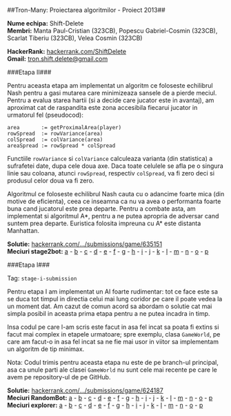 ##Tron-Many: Proiectarea algoritmilor - Proiect 2013##

**Nume echipa:** Shift-Delete  
**Membri:** Manta Paul-Cristian (323CB), Popescu Gabriel-Cosmin (323CB),
Scarlat Tiberiu (323CB), Velea Cosmin (323CB) 

**HackerRank:** [hackerrank.com/ShiftDelete][1]  
**Gmail:** tron.shift.delete@gmail.com

###Etapa II###

Pentru aceasta etapa am implementat un algoritm ce foloseste echilibrul 
Nash pentru a gasi mutarea care minimizeaza sansele de a pierde meciul. 
Pentru a evalua starea hartii (si a decide care jucator este in avantaj), 
am aproximat cat de raspandita este zona accesibila fiecarui jucator 
in urmatorul fel (pseudocod):

    area       := getProximalArea(player) 
    rowSpread  := rowVariance(area)
    colSpread  := colVariance(area)
    areaSpread := rowSpread * colSpread  

Functiile `rowVariance` si `colVariance` calculeaza  varianta (din 
statistica) a sufrafetei date, dupa cele doua axe. Daca  toate celulele 
se afla pe o singura linie sau coloana, atunci `rowSpread`, respectiv 
`colSpread`, va fi zero deci si produsul celor doua va fi zero.

Algoritmul ce foloseste echilibrul Nash cauta cu o adancime foarte mica 
(din motive de eficienta), ceea ce inseamna ca nu va avea o performanta 
foarte buna cand jucatorul este prea departe. Pentru a combate asta, am 
implementat si algoritmul A\*, pentru a ne putea apropria de adversar 
cand suntem prea departe. Euristica folosita impreuna cu A\* este 
distanta Manhattan.

**Solutie:** [hackerrank.com/.../submissions/game/635151][35]  
**Meciuri stage2bot:** [a][36] - [b][37] - [c][38] - [d][39] - [e][40] - 
[f][41] - [g][42] - [h][43] - [i][44] - [j][45] - [k][46] - [l][47] - 
[m][48] - [n][49] - [o][50] - [p][51]  


###Etapa I###

Tag: `stage-i-submission`

Pentru etapa I am implementat un AI foarte rudimentar: tot ce face este 
sa se duca tot timpul in directia celui mai lung coridor pe care il poate 
vedea la un moment dat. Am cazut de comun acord sa abordam o solutie cat 
mai simpla posibil in aceasta prima etapa pentru a ne putea incadra in 
timp.

Insa codul pe care l-am scris este facut in asa fel incat sa poata fi 
extins si facut mai complex in etapele urmatoare; spre exemplu, clasa 
`GameWorld`, pe care am facut-o in asa fel incat sa ne fie mai usor in 
viitor sa implementam un algoritm de tip minimax.

Nota: Codul trimis pentru aceasta etapa nu este de pe branch-ul 
principal, asa ca unule parti ale clasei `GameWorld` nu sunt cele mai 
recente pe care le avem pe repository-ul de pe GitHub.

**Solutie:** [hackerrank.com/.../submissions/game/624187][2]  
**Meciuri RandomBot:** [a][3] - [b][4] - [c][5] - [d][6] - [e][7] - 
[f][8] - [g][9] - [h][10] - [i][11] - [j][12] - [k][13] - [l][14] - 
[m][15] - [n][16] - [o][17] - [p][18]  
**Meciuri explorer:** [a][19] - [b][20] - [c][21] - [d][22] - [e][23] - 
[f][24] - [g][25] - [h][26] - [i][27] - [j][28] - [k][29] - [l][30] - 
[m][31] - [n][32] - [o][33] - [p][34] 

 [1]: https://www.hackerrank.com/ShiftDelete
 [2]: https://www.hackerrank.com/contests/bucharest-tron/submissions/game/624187
 [3]: https://www.hackerrank.com/showgame/2134081
 [4]: https://www.hackerrank.com/showgame/2134056
 [5]: https://www.hackerrank.com/showgame/2134061
 [6]: https://www.hackerrank.com/showgame/2134068
 [7]: https://www.hackerrank.com/showgame/2134058
 [8]: https://www.hackerrank.com/showgame/2134068
 [9]: https://www.hackerrank.com/showgame/2134063
 [10]: https://www.hackerrank.com/showgame/2134064
 [11]: https://www.hackerrank.com/showgame/2134071
 [12]: https://www.hackerrank.com/showgame/2134072
 [13]: https://www.hackerrank.com/showgame/2134075
 [14]: https://www.hackerrank.com/showgame/2134077
 [15]: https://www.hackerrank.com/showgame/2134080
 [16]: https://www.hackerrank.com/showgame/2134084
 [17]: https://www.hackerrank.com/showgame/2134086
 [18]: https://www.hackerrank.com/showgame/2134087
 [19]: https://www.hackerrank.com/showgame/2134107
 [20]: https://www.hackerrank.com/showgame/2134107
 [21]: https://www.hackerrank.com/showgame/2134111
 [22]: https://www.hackerrank.com/showgame/2134113
 [23]: https://www.hackerrank.com/showgame/2134115
 [24]: https://www.hackerrank.com/showgame/2134117
 [25]: https://www.hackerrank.com/showgame/2134119
 [26]: https://www.hackerrank.com/showgame/2134127
 [27]: https://www.hackerrank.com/showgame/2134129
 [28]: https://www.hackerrank.com/showgame/2134131
 [29]: https://www.hackerrank.com/showgame/2134133
 [30]: https://www.hackerrank.com/showgame/2134135
 [31]: https://www.hackerrank.com/showgame/2134138
 [32]: https://www.hackerrank.com/showgame/2134140
 [33]: https://www.hackerrank.com/showgame/2134143
 [34]: https://www.hackerrank.com/showgame/2134145
 [35]: https://www.hackerrank.com/contests/bucharest-tron/submissions/game/635151
 [36]: https://www.hackerrank.com/showgame/2301194
 [37]: https://www.hackerrank.com/showgame/2301195
 [38]: https://www.hackerrank.com/showgame/2301196
 [39]: https://www.hackerrank.com/showgame/2301197
 [40]: https://www.hackerrank.com/showgame/2301198
 [41]: https://www.hackerrank.com/showgame/2301199
 [42]: https://www.hackerrank.com/showgame/2301200
 [43]: https://www.hackerrank.com/showgame/2301201
 [44]: https://www.hackerrank.com/showgame/2301202
 [45]: https://www.hackerrank.com/showgame/2301203
 [46]: https://www.hackerrank.com/showgame/2301204
 [47]: https://www.hackerrank.com/showgame/2301205
 [48]: https://www.hackerrank.com/showgame/2301206
 [49]: https://www.hackerrank.com/showgame/2301207
 [50]: https://www.hackerrank.com/showgame/2301208
 [51]: https://www.hackerrank.com/showgame/2301209
